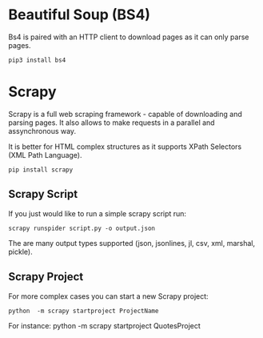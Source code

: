 
# Beautiful Soup (BS4)

Bs4 is paired with an HTTP client to download pages as it can only parse pages.

```
pip3 install bs4
```

# Scrapy 

Scrapy is a full web scraping framework - capable of downloading and parsing pages. 
It also allows to make requests in a parallel and assynchronous way.

It is better for HTML complex structures as it supports XPath Selectors (XML Path Language).

```
pip install scrapy
```

## Scrapy Script

If you just would like to run a simple scrapy script run:

```
scrapy runspider script.py -o output.json
```
The are many output types supported (json, jsonlines, jl, csv, xml, marshal, pickle).

## Scrapy Project

For more complex cases you can start a new Scrapy project:

```
python  -m scrapy startproject ProjectName
```

For instance: python  -m scrapy startproject QuotesProject



